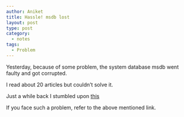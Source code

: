 ```yaml
---
author: Aniket
title: Hassle! msdb lost
layout: post
type: post
category:
  - notes
tags:
  - Problem
---
```

Yesterday, because of some problem, the system database msdb went faulty and got corrupted.

I read about 20 articles but couldn’t solve it.

Just a while back I stumbled upon [this][1]

If you face such a problem, refer to the above mentioned link.

 [1]: http://bit.ly/rebuild-msdb "Fixing corrupted msdb"